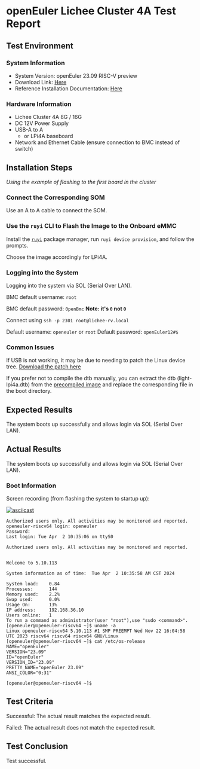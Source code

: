 # openEuler Lichee Cluster 4A Test Report

## Test Environment

### System Information

- System Version: openEuler 23.09 RISC-V preview
- Download Link: [Here](https://mirror.iscas.ac.cn/openeuler-sig-riscv/openEuler-RISC-V/preview/openEuler-23.09-V1-riscv64/lpi4a/)
- Reference Installation Documentation: [Here](https://revyos.github.io/)

### Hardware Information

- Lichee Cluster 4A 8G / 16G
- DC 12V Power Supply
- USB-A to A
    - or LPi4A baseboard
- Network and Ethernet Cable (ensure connection to BMC instead of switch)

## Installation Steps

*Using the example of flashing to the first board in the cluster*

### Connect the Corresponding SOM

Use an A to A cable to connect the SOM.

### Use the `ruyi` CLI to Flash the Image to the Onboard eMMC

Install the [`ruyi`](https://github.com/ruyisdk/ruyi) package manager, run `ruyi device provision`, and follow the prompts.

Choose the image accordingly for LPi4A.

### Logging into the System

Logging into the system via SOL (Serial Over LAN).

BMC default username: `root`

BMC default password: `0penBmc` **Note: it's `0` not `O`**

Connect using `ssh -p 2301 root@lichee-rv.local`

Default username: `openeuler` or `root`
Default password: `openEuler12#$`

### Common Issues

If USB is not working, it may be due to needing to patch the Linux device tree. [Download the patch here](https://dl.sipeed.com/fileList/LICHEE/LicheeCluster4A/04_Firmware/lpi4a/src/linux/0001-arch-riscv-boot-dts-lpi4a-disable-i2c-io-expander-fo.patch)

If you prefer not to compile the dtb manually, you can extract the dtb (light-lpi4a.dtb) from the [precompiled image](https://dl.sipeed.com/shareURL/LICHEE/LicheeCluster4A/04_Firmware/lpi4a/bin) and replace the corresponding file in the boot directory.

## Expected Results

The system boots up successfully and allows login via SOL (Serial Over LAN).

## Actual Results

The system boots up successfully and allows login via SOL (Serial Over LAN).

### Boot Information

Screen recording (from flashing the system to startup up):

[![asciicast](https://asciinema.org/a/PtLMh7Dm2RX3C4RPoTajplYbj.svg)](https://asciinema.org/a/PtLMh7Dm2RX3C4RPoTajplYbj)

```log
Authorized users only. All activities may be monitored and reported.
openeuler-riscv64 login: openeuler
Password: 
Last login: Tue Apr  2 10:35:06 on ttyS0

Authorized users only. All activities may be monitored and reported.


Welcome to 5.10.113

System information as of time:  Tue Apr  2 10:35:58 AM CST 2024

System load:    0.84
Processes:      144
Memory used:    2.2%
Swap used:      0.0%
Usage On:       13%
IP address:     192.168.36.10
Users online:   1
To run a command as administrator(user "root"),use "sudo <command>".
[openeuler@openeuler-riscv64 ~]$ uname -a
Linux openeuler-riscv64 5.10.113 #1 SMP PREEMPT Wed Nov 22 16:04:58 UTC 2023 riscv64 riscv64 riscv64 GNU/Linux
[openeuler@openeuler-riscv64 ~]$ cat /etc/os-release 
NAME="openEuler"
VERSION="23.09"
ID="openEuler"
VERSION_ID="23.09"
PRETTY_NAME="openEuler 23.09"
ANSI_COLOR="0;31"

[openeuler@openeuler-riscv64 ~]$ 

```

## Test Criteria

Successful: The actual result matches the expected result.

Failed: The actual result does not match the expected result.

## Test Conclusion

Test successful.
